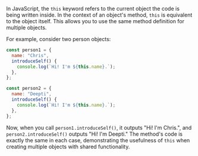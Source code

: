 In JavaScript, the `this` keyword refers to the current object the code is being written inside. In the context of an object's method, `this` is equivalent to the object itself. This allows you to use the same method definition for multiple objects.

For example, consider two person objects:

```javascript
const person1 = {
  name: "Chris",
  introduceSelf() {
    console.log(`Hi! I'm ${this.name}.`);
  },
};

const person2 = {
  name: "Deepti",
  introduceSelf() {
    console.log(`Hi! I'm ${this.name}.`);
  },
};
```

Now, when you call `person1.introduceSelf()`, it outputs "Hi! I'm Chris.", and `person2.introduceSelf()` outputs "Hi! I'm Deepti." The method's code is exactly the same in each case, demonstrating the usefulness of `this` when creating multiple objects with shared functionality.